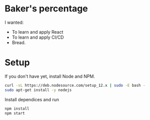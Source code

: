  # Baker's percentage

I wanted:
- To learn and apply React
- To learn and apply CI/CD
- Bread.


# Setup

If you don't have yet, install Node and NPM.

```sh
curl -sL https://deb.nodesource.com/setup_12.x | sudo -E bash -
sudo apt-get install -y nodejs
```

Install dependices and run

```sh
npm install
npm start
```